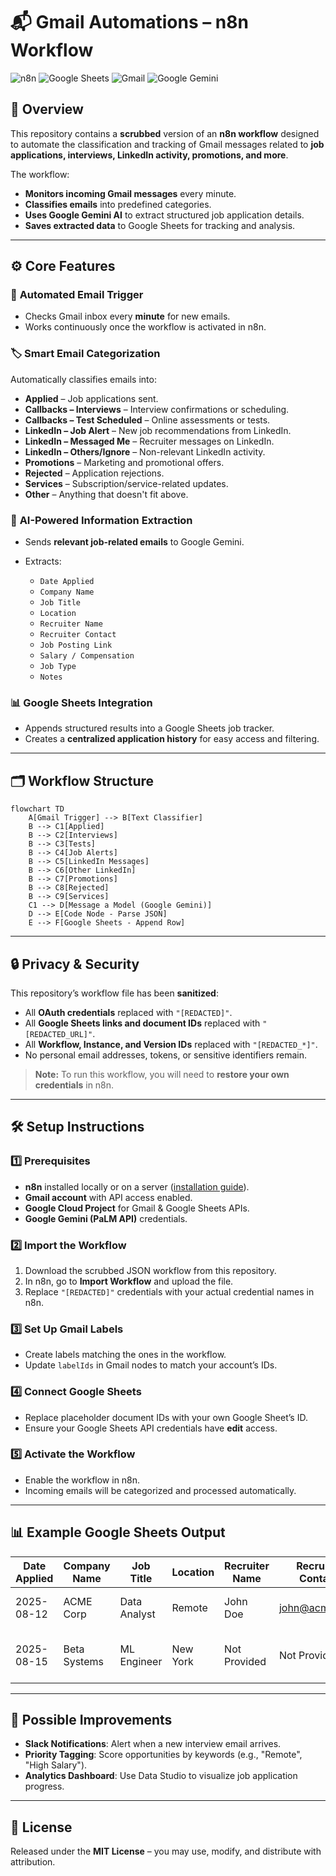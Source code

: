 # 📬 Gmail Automations – n8n Workflow

![n8n](https://img.shields.io/badge/Automation-n8n-blueviolet?style=flat-square)
![Google Sheets](https://img.shields.io/badge/Integration-Google%20Sheets-green?style=flat-square)
![Gmail](https://img.shields.io/badge/Email-Gmail-red?style=flat-square)
![Google Gemini](https://img.shields.io/badge/AI-Google%20Gemini-orange?style=flat-square)

## 📌 Overview

This repository contains a **scrubbed** version of an **n8n workflow** designed to automate the classification and tracking of Gmail messages related to **job applications, interviews, LinkedIn activity, promotions, and more**.

The workflow:

* **Monitors incoming Gmail messages** every minute.
* **Classifies emails** into predefined categories.
* **Uses Google Gemini AI** to extract structured job application details.
* **Saves extracted data** to Google Sheets for tracking and analysis.

---

## ⚙️ Core Features

### 🔔 **Automated Email Trigger**

* Checks Gmail inbox every **minute** for new emails.
* Works continuously once the workflow is activated in n8n.

### 🏷 **Smart Email Categorization**

Automatically classifies emails into:

* **Applied** – Job applications sent.
* **Callbacks – Interviews** – Interview confirmations or scheduling.
* **Callbacks – Test Scheduled** – Online assessments or tests.
* **LinkedIn – Job Alert** – New job recommendations from LinkedIn.
* **LinkedIn – Messaged Me** – Recruiter messages on LinkedIn.
* **LinkedIn – Others/Ignore** – Non-relevant LinkedIn activity.
* **Promotions** – Marketing and promotional offers.
* **Rejected** – Application rejections.
* **Services** – Subscription/service-related updates.
* **Other** – Anything that doesn't fit above.

### 🤖 **AI-Powered Information Extraction**

* Sends **relevant job-related emails** to Google Gemini.
* Extracts:

  * `Date Applied`
  * `Company Name`
  * `Job Title`
  * `Location`
  * `Recruiter Name`
  * `Recruiter Contact`
  * `Job Posting Link`
  * `Salary / Compensation`
  * `Job Type`
  * `Notes`

### 📊 **Google Sheets Integration**

* Appends structured results into a Google Sheets job tracker.
* Creates a **centralized application history** for easy access and filtering.

---

## 🗂 Workflow Structure

```mermaid
flowchart TD
    A[Gmail Trigger] --> B[Text Classifier]
    B --> C1[Applied]
    B --> C2[Interviews]
    B --> C3[Tests]
    B --> C4[Job Alerts]
    B --> C5[LinkedIn Messages]
    B --> C6[Other LinkedIn]
    B --> C7[Promotions]
    B --> C8[Rejected]
    B --> C9[Services]
    C1 --> D[Message a Model (Google Gemini)]
    D --> E[Code Node - Parse JSON]
    E --> F[Google Sheets - Append Row]
```

---

## 🔒 Privacy & Security

This repository’s workflow file has been **sanitized**:

* All **OAuth credentials** replaced with `"[REDACTED]"`.
* All **Google Sheets links and document IDs** replaced with `"[REDACTED_URL]"`.
* All **Workflow, Instance, and Version IDs** replaced with `"[REDACTED_*]"`.
* No personal email addresses, tokens, or sensitive identifiers remain.

> **Note:** To run this workflow, you will need to **restore your own credentials** in n8n.

---

## 🛠 Setup Instructions

### 1️⃣ **Prerequisites**

* **n8n** installed locally or on a server ([installation guide](https://docs.n8n.io/)).
* **Gmail account** with API access enabled.
* **Google Cloud Project** for Gmail & Google Sheets APIs.
* **Google Gemini (PaLM API)** credentials.

### 2️⃣ **Import the Workflow**

1. Download the scrubbed JSON workflow from this repository.
2. In n8n, go to **Import Workflow** and upload the file.
3. Replace `"[REDACTED]"` credentials with your actual credential names in n8n.

### 3️⃣ **Set Up Gmail Labels**

* Create labels matching the ones in the workflow.
* Update `labelIds` in Gmail nodes to match your account’s IDs.

### 4️⃣ **Connect Google Sheets**

* Replace placeholder document IDs with your own Google Sheet’s ID.
* Ensure your Google Sheets API credentials have **edit** access.

### 5️⃣ **Activate the Workflow**

* Enable the workflow in n8n.
* Incoming emails will be categorized and processed automatically.

---

## 📊 Example Google Sheets Output

| Date Applied | Company Name | Job Title    | Location | Recruiter Name | Recruiter Contact                     | Job Posting Link    | Salary / Compensation | Job Type  | Notes                 |
| ------------ | ------------ | ------------ | -------- | -------------- | ------------------------------------- | ------------------- | --------------------- | --------- | --------------------- |
| 2025-08-12   | ACME Corp    | Data Analyst | Remote   | John Doe       | [john@acme.com](mailto:john@acme.com) | acme.com/jobs/123   | ₹12 LPA               | Full-time | Remote role, flexible |
| 2025-08-15   | Beta Systems | ML Engineer  | New York | Not Provided   | Not Provided                          | betasys.com/careers | Not Provided          | Contract  | AI-based project work |

---

## 🚀 Possible Improvements

* **Slack Notifications**: Alert when a new interview email arrives.
* **Priority Tagging**: Score opportunities by keywords (e.g., "Remote", "High Salary").
* **Analytics Dashboard**: Use Data Studio to visualize job application progress.

---

## 📜 License

Released under the **MIT License** – you may use, modify, and distribute with attribution.


